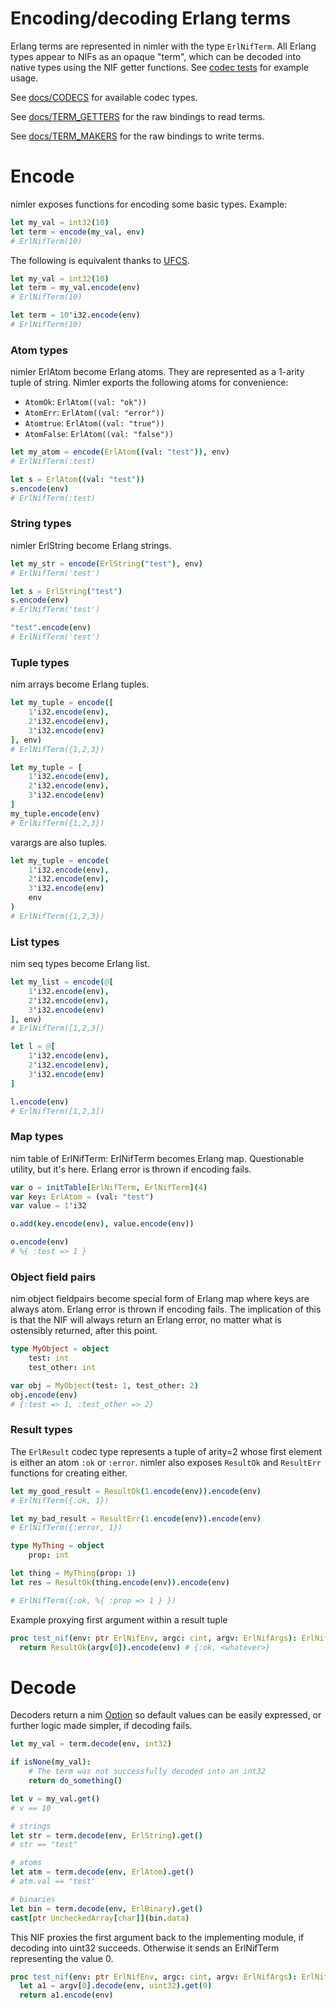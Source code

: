 # Encoding/decoding Erlang terms

Erlang terms are represented in nimler with the type `ErlNifTerm`. All Erlang types appear to NIFs as an opaque "term", which can be decoded into native types using the NIF getter functions. See [codec tests](https://github.com/wltsmrz/nimler/tree/master/tests/codec) for example usage.

See [docs/CODECS](CODECS.md) for available codec types.

See [docs/TERM_GETTERS](TERM_GETTERS.md) for the raw bindings to read terms.

See [docs/TERM_MAKERS](TERM_MAKERS.md) for the raw bindings to write terms.

# Encode

nimler exposes functions for encoding some basic types. Example:

```nim
let my_val = int32(10)
let term = encode(my_val, env)
# ErlNifTerm(10)
```

The following is equivalent thanks to [UFCS](https://en.wikipedia.org/wiki/Uniform_Function_Call_Syntax).

```nim
let my_val = int32(10)
let term = my_val.encode(env)
# ErlNifTerm(10)

let term = 10'i32.encode(env)
# ErlNifTerm(10)
```

### Atom types

nimler ErlAtom become Erlang atoms. They are represented as a 1-arity tuple of string. Nimler exports the following atoms for convenience:

* `AtomOk`: `ErlAtom((val: "ok"))`
* `AtomErr`: `ErlAtom((val: "error"))`
* `Atomtrue`: `ErlAtom((val: "true"))`
* `AtomFalse`: `ErlAtom((val: "false"))`

```nim
let my_atom = encode(ErlAtom((val: "test")), env)
# ErlNifTerm(:test)

let s = ErlAtom((val: "test"))
s.encode(env)
# ErlNifTerm(:test)
```

### String types

nimler ErlString become Erlang strings.

```nim
let my_str = encode(ErlString("test"), env)
# ErlNifTerm('test')

let s = ErlString("test")
s.encode(env)
# ErlNifTerm('test')

"test".encode(env)
# ErlNifTerm('test')
```

### Tuple types

nim arrays become Erlang tuples.

```nim
let my_tuple = encode([
    1'i32.encode(env),
    2'i32.encode(env),
    3'i32.encode(env)
], env)
# ErlNifTerm({1,2,3})

let my_tuple = [
    1'i32.encode(env),
    2'i32.encode(env),
    3'i32.encode(env)
]
my_tuple.encode(env)
# ErlNifTerm({1,2,3})
```

varargs are also tuples.

```nim
let my_tuple = encode(
    1'i32.encode(env),
    2'i32.encode(env),
    3'i32.encode(env)
    env
)
# ErlNifTerm({1,2,3})
```

### List types

nim seq types become Erlang list.

```nim
let my_list = encode(@[
    1'i32.encode(env),
    2'i32.encode(env),
    3'i32.encode(env)
], env)
# ErlNifTerm([1,2,3])

let l = @[
    1'i32.encode(env),
    2'i32.encode(env),
    3'i32.encode(env)
]

l.encode(env)
# ErlNifTerm([1,2,3])
```

### Map types

nim table of ErlNifTerm: ErlNifTerm  becomes Erlang map. Questionable utility, but it's here. Erlang error is thrown if encoding fails.

```nim
var o = initTable[ErlNifTerm, ErlNifTerm](4)
var key: ErlAtom = (val: "test")
var value = 1'i32

o.add(key.encode(env), value.encode(env))

o.encode(env)
# %{ :test => 1 }
```

### Object field pairs

nim object fieldpairs become special form of Erlang map where keys are always atom. Erlang error is thrown if encoding fails. The implication of this is that the NIF will always return an Erlang error, no matter what is ostensibly returned, after this point.

```nim
type MyObject = object
    test: int
    test_other: int

var obj = MyObject(test: 1, test_other: 2)
obj.encode(env)
# {:test => 1, :test_other => 2}
```

### Result types

The `ErlResult` codec type represents a tuple of arity=2 whose first element is either an atom `:ok` or `:error`. nimler also exposes `ResultOk` and `ResultErr` functions for creating either.

```nim
let my_good_result = ResultOk(1.encode(env)).encode(env)
# ErlNifTerm({:ok, 1})

let my_bad_result = ResultErr(1.encode(env)).encode(env)
# ErlNifTerm({:error, 1})

type MyThing = object
    prop: int

let thing = MyThing(prop: 1)
let res = ResultOk(thing.encode(env)).encode(env)

# ErlNifTerm({:ok, %{ :prop => 1 } })
```

Example proxying first argument within a result tuple

```nim
proc test_nif(env: ptr ErlNifEnv, argc: cint, argv: ErlNifArgs): ErlNifTerm =
  return ResultOk(argv[0]).encode(env) # {:ok, <whatever>}
```

# Decode

Decoders return a nim [Option](https://nim-lang.org/docs/options.html) so default values can be easily expressed, or further logic made simpler, if decoding fails.

```nim
let my_val = term.decode(env, int32)

if isNone(my_val):
    # The term was not successfully decoded into an int32
    return do_something()

let v = my_val.get()
# v == 10

# strings
let str = term.decode(env, ErlString).get()
# str == "test"

# atoms
let atm = term.decode(env, ErlAtom).get()
# atm.val == "test"

# binaries
let bin = term.decode(env, ErlBinary).get()
cast[ptr UncheckedArray[char]](bin.data)
```

This NIF proxies the first argument back to the implementing module, if decoding into uint32 succeeds. Otherwise it sends an ErlNifTerm representing the value 0.

```nim
proc test_nif(env: ptr ErlNifEnv, argc: cint, argv: ErlNifArgs): ErlNifTerm =
  let a1 = argv[0].decode(env, uint32).get(0)
  return a1.encode(env)
```
